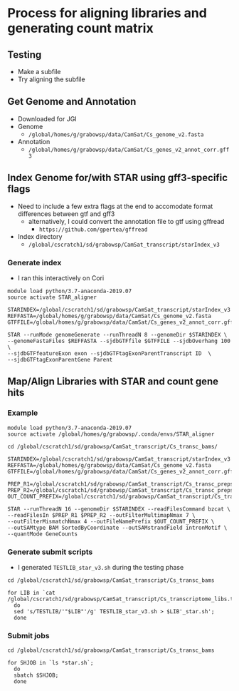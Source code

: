 # Process for aligning libraries and generating count matrix

## Testing
* Make a subfile
* Try aligning the subfile

## Get Genome and Annotation
* Downloaded for JGI
* Genome
  * `/global/homes/g/grabowsp/data/CamSat/Cs_genome_v2.fasta`
* Annotation
  * `/global/homes/g/grabowsp/data/CamSat/Cs_genes_v2_annot_corr.gff3` 

## Index Genome for/with STAR using gff3-specific flags
* Need to include a few extra flags at the end to accomodate format 
differences between gtf and gff3
  * alternatively, I could convert the annotation file to gtf using gffread
    * `https://github.com/gpertea/gffread`
* Index directory
  * `/global/cscratch1/sd/grabowsp/CamSat_transcript/starIndex_v3`
### Generate index
* I ran this interactively on Cori
```
module load python/3.7-anaconda-2019.07
source activate STAR_aligner

STARINDEX=/global/cscratch1/sd/grabowsp/CamSat_transcript/starIndex_v3
REFFASTA=/global/homes/g/grabowsp/data/CamSat/Cs_genome_v2.fasta
GTFFILE=/global/homes/g/grabowsp/data/CamSat/Cs_genes_v2_annot_corr.gff3

STAR --runMode genomeGenerate --runThreadN 8 --genomeDir $STARINDEX \
--genomeFastaFiles $REFFASTA --sjdbGTFfile $GTFFILE --sjdbOverhang 100 \
--sjdbGTFfeatureExon exon --sjdbGTFtagExonParentTranscript ID  \
--sjdbGTFtagExonParentGene Parent
```

## Map/Align Libraries with STAR and count gene hits
### Example
```
module load python/3.7-anaconda-2019.07
source activate /global/homes/g/grabowsp/.conda/envs/STAR_aligner

cd /global/cscratch1/sd/grabowsp/CamSat_transcript/Cs_transc_bams/

STARINDEX=/global/cscratch1/sd/grabowsp/CamSat_transcript/starIndex_v3
REFFASTA=/global/homes/g/grabowsp/data/CamSat/Cs_genome_v2.fasta
GTFFILE=/global/homes/g/grabowsp/data/CamSat/Cs_genes_v2_annot_corr.gff3

PREP_R1=/global/cscratch1/sd/grabowsp/CamSat_transcript/Cs_transc_preps/GCAHO/GCAHO.prepped_R1.fastq.bz2
PREP_R2=/global/cscratch1/sd/grabowsp/CamSat_transcript/Cs_transc_preps/GCAHO/GCAHO.prepped_R2.fastq.bz2
OUT_COUNT_PREFIX=/global/cscratch1/sd/grabowsp/CamSat_transcript/Cs_transc_bams/GCAHO.star.

STAR --runThreadN 16 --genomeDir $STARINDEX --readFilesCommand bzcat \
--readFilesIn $PREP_R1 $PREP_R2 --outFilterMultimapNmax 7 \
--outFilterMismatchNmax 4 --outFileNamePrefix $OUT_COUNT_PREFIX \
--outSAMtype BAM SortedByCoordinate --outSAMstrandField intronMotif \
--quantMode GeneCounts

```
### Generate submit scripts
* I generated `TESTLIB_star_v3.sh` during the testing phase
```
cd /global/cscratch1/sd/grabowsp/CamSat_transcript/Cs_transc_bams

for LIB in `cat /global/cscratch1/sd/grabowsp/CamSat_transcript/Cs_transcriptome_libs.txt`;
  do
  sed 's/TESTLIB/'"$LIB"'/g' TESTLIB_star_v3.sh > $LIB'_star.sh';
  done
```
### Submit jobs
```
cd /global/cscratch1/sd/grabowsp/CamSat_transcript/Cs_transc_bams

for SHJOB in `ls *star.sh`;
  do 
  sbatch $SHJOB;
  done
```



